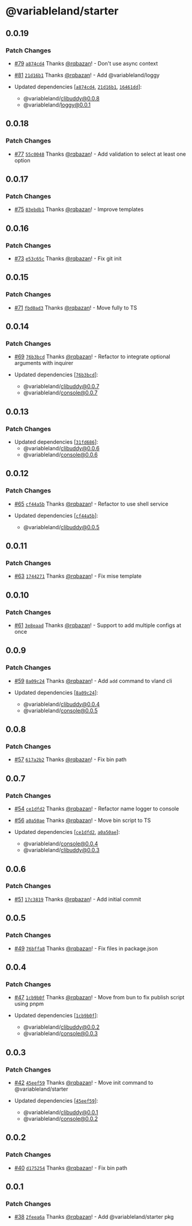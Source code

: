 # @variableland/starter

## 0.0.19

### Patch Changes

- [#79](https://github.com/variableland/dx/pull/79) [`a874cd4`](https://github.com/variableland/dx/commit/a874cd4829db6609d8d4811055110b6a26920d37) Thanks [@rqbazan](https://github.com/rqbazan)! - Don't use async context

- [#81](https://github.com/variableland/dx/pull/81) [`21d16b1`](https://github.com/variableland/dx/commit/21d16b166391181ae9d40f3effe2daf4583b776a) Thanks [@rqbazan](https://github.com/rqbazan)! - Add @variableland/loggy

- Updated dependencies [[`a874cd4`](https://github.com/variableland/dx/commit/a874cd4829db6609d8d4811055110b6a26920d37), [`21d16b1`](https://github.com/variableland/dx/commit/21d16b166391181ae9d40f3effe2daf4583b776a), [`16461dd`](https://github.com/variableland/dx/commit/16461dd806b253db70fb7cce71def39d56d0feb1)]:
  - @variableland/clibuddy@0.0.8
  - @variableland/loggy@0.0.1

## 0.0.18

### Patch Changes

- [#77](https://github.com/variableland/dx/pull/77) [`55c0048`](https://github.com/variableland/dx/commit/55c00486a0b35d435a6f33f1bf652fff134b7cac) Thanks [@rqbazan](https://github.com/rqbazan)! - Add validation to select at least one option

## 0.0.17

### Patch Changes

- [#75](https://github.com/variableland/dx/pull/75) [`83ebdb1`](https://github.com/variableland/dx/commit/83ebdb1679d2042296d29c61b1cab398210e68ae) Thanks [@rqbazan](https://github.com/rqbazan)! - Improve templates

## 0.0.16

### Patch Changes

- [#73](https://github.com/variableland/dx/pull/73) [`e53c65c`](https://github.com/variableland/dx/commit/e53c65cbb2eca4a8191a4cc63f5ce4a072a9bdb3) Thanks [@rqbazan](https://github.com/rqbazan)! - Fix git init

## 0.0.15

### Patch Changes

- [#71](https://github.com/variableland/dx/pull/71) [`fbd0ad3`](https://github.com/variableland/dx/commit/fbd0ad3372f3ad76920aa3b0a5288d358611ee39) Thanks [@rqbazan](https://github.com/rqbazan)! - Move fully to TS

## 0.0.14

### Patch Changes

- [#69](https://github.com/variableland/dx/pull/69) [`76b3bcd`](https://github.com/variableland/dx/commit/76b3bcd20ac29668f9eadbac18dbe57b63ef30fa) Thanks [@rqbazan](https://github.com/rqbazan)! - Refactor to integrate optional arguments with inquirer

- Updated dependencies [[`76b3bcd`](https://github.com/variableland/dx/commit/76b3bcd20ac29668f9eadbac18dbe57b63ef30fa)]:
  - @variableland/clibuddy@0.0.7
  - @variableland/console@0.0.7

## 0.0.13

### Patch Changes

- Updated dependencies [[`31fd686`](https://github.com/variableland/dx/commit/31fd686ea5f4b90e6685bfcd486d910ba622a7c8)]:
  - @variableland/clibuddy@0.0.6
  - @variableland/console@0.0.6

## 0.0.12

### Patch Changes

- [#65](https://github.com/variableland/dx/pull/65) [`cf44a5b`](https://github.com/variableland/dx/commit/cf44a5b70b6e42f7378c53433c4372a1b469ac7d) Thanks [@rqbazan](https://github.com/rqbazan)! - Refactor to use shell service

- Updated dependencies [[`cf44a5b`](https://github.com/variableland/dx/commit/cf44a5b70b6e42f7378c53433c4372a1b469ac7d)]:
  - @variableland/clibuddy@0.0.5

## 0.0.11

### Patch Changes

- [#63](https://github.com/variableland/dx/pull/63) [`1744271`](https://github.com/variableland/dx/commit/17442716eb2b4f272a078e11f9a6665cceb992bb) Thanks [@rqbazan](https://github.com/rqbazan)! - Fix mise template

## 0.0.10

### Patch Changes

- [#61](https://github.com/variableland/dx/pull/61) [`3e8eaad`](https://github.com/variableland/dx/commit/3e8eaad35b69d69303cb65839d3b7277d0a1c506) Thanks [@rqbazan](https://github.com/rqbazan)! - Support to add multiple configs at once

## 0.0.9

### Patch Changes

- [#59](https://github.com/variableland/dx/pull/59) [`8a09c24`](https://github.com/variableland/dx/commit/8a09c24f3565aa03d6b884491b9ad7a639e5418b) Thanks [@rqbazan](https://github.com/rqbazan)! - Add `add` command to vland cli

- Updated dependencies [[`8a09c24`](https://github.com/variableland/dx/commit/8a09c24f3565aa03d6b884491b9ad7a639e5418b)]:
  - @variableland/clibuddy@0.0.4
  - @variableland/console@0.0.5

## 0.0.8

### Patch Changes

- [#57](https://github.com/variableland/dx/pull/57) [`617a2b2`](https://github.com/variableland/dx/commit/617a2b2862014c2034d1e0a3cf2bba2a01fd6f94) Thanks [@rqbazan](https://github.com/rqbazan)! - Fix bin path

## 0.0.7

### Patch Changes

- [#54](https://github.com/variableland/dx/pull/54) [`ce1dfd2`](https://github.com/variableland/dx/commit/ce1dfd26e7f4ce66929054c2eb4aefaadeb761f0) Thanks [@rqbazan](https://github.com/rqbazan)! - Refactor name logger to console

- [#56](https://github.com/variableland/dx/pull/56) [`a0a50ae`](https://github.com/variableland/dx/commit/a0a50ae1ebdc205b41cab3c36043be1e41833d35) Thanks [@rqbazan](https://github.com/rqbazan)! - Move bin script to TS

- Updated dependencies [[`ce1dfd2`](https://github.com/variableland/dx/commit/ce1dfd26e7f4ce66929054c2eb4aefaadeb761f0), [`a0a50ae`](https://github.com/variableland/dx/commit/a0a50ae1ebdc205b41cab3c36043be1e41833d35)]:
  - @variableland/console@0.0.4
  - @variableland/clibuddy@0.0.3

## 0.0.6

### Patch Changes

- [#51](https://github.com/variableland/dx/pull/51) [`17c3819`](https://github.com/variableland/dx/commit/17c3819b2d9f14357678dff95a5d88373e0a5883) Thanks [@rqbazan](https://github.com/rqbazan)! - Add initial commit

## 0.0.5

### Patch Changes

- [#49](https://github.com/variableland/dx/pull/49) [`76bffa8`](https://github.com/variableland/dx/commit/76bffa832f431cfc23d4a61ee61f485b3813c454) Thanks [@rqbazan](https://github.com/rqbazan)! - Fix files in package.json

## 0.0.4

### Patch Changes

- [#47](https://github.com/variableland/dx/pull/47) [`1cb9b0f`](https://github.com/variableland/dx/commit/1cb9b0f919254d7022e87a766746b053a0603a60) Thanks [@rqbazan](https://github.com/rqbazan)! - Move from bun to fix publish script using pnpm

- Updated dependencies [[`1cb9b0f`](https://github.com/variableland/dx/commit/1cb9b0f919254d7022e87a766746b053a0603a60)]:
  - @variableland/clibuddy@0.0.2
  - @variableland/console@0.0.3

## 0.0.3

### Patch Changes

- [#42](https://github.com/variableland/dx/pull/42) [`45eef59`](https://github.com/variableland/dx/commit/45eef5998c92a8635bdfb09a9a6bc1e6d87dfffd) Thanks [@rqbazan](https://github.com/rqbazan)! - Move init command to @variableland/starter

- Updated dependencies [[`45eef59`](https://github.com/variableland/dx/commit/45eef5998c92a8635bdfb09a9a6bc1e6d87dfffd)]:
  - @variableland/clibuddy@0.0.1
  - @variableland/console@0.0.2

## 0.0.2

### Patch Changes

- [#40](https://github.com/variableland/dx/pull/40) [`d175254`](https://github.com/variableland/dx/commit/d17525490df7651ad46a1fc276d86fbbd7728c32) Thanks [@rqbazan](https://github.com/rqbazan)! - Fix bin path

## 0.0.1

### Patch Changes

- [#38](https://github.com/variableland/dx/pull/38) [`2feea6a`](https://github.com/variableland/dx/commit/2feea6aa3405b07ab840813d1d97468d7afbb1b7) Thanks [@rqbazan](https://github.com/rqbazan)! - Add @variableland/starter pkg
